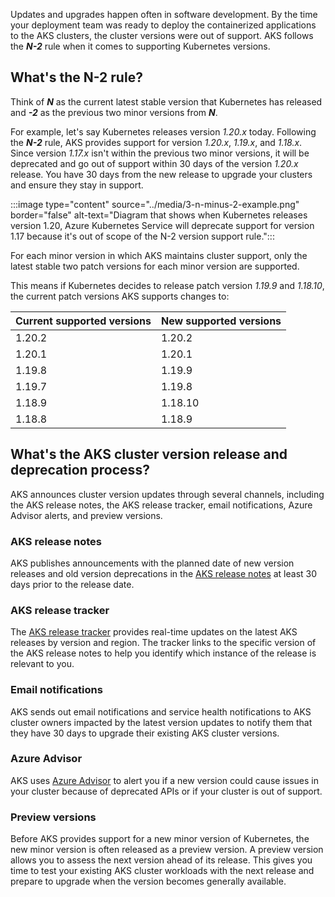 Updates and upgrades happen often in software development. By the time your deployment team was ready to deploy the containerized applications to the AKS clusters, the cluster versions were out of support. AKS follows the ***N-2*** rule when it comes to supporting Kubernetes versions.

## What's the N-2 rule?

Think of ***N*** as the current latest stable version that Kubernetes has released and ***-2*** as the previous two minor versions from ***N***.

For example, let's say Kubernetes releases version *1.20.x* today. Following the ***N-2*** rule, AKS provides support for version *1.20.x*, *1.19.x*, and *1.18.x*. Since version *1.17.x* isn't within the previous two minor versions, it will be deprecated and go out of support within 30 days of the version *1.20.x* release. You have 30 days from the new release to upgrade your clusters and ensure they stay in support.

 :::image type="content" source="../media/3-n-minus-2-example.png" border="false" alt-text="Diagram that shows when Kubernetes releases version 1.20, Azure Kubernetes Service will deprecate support for version 1.17 because it's out of scope of the N-2 version support rule.":::

For each minor version in which AKS maintains cluster support, only the latest stable two patch versions for each minor version are supported.

This means if Kubernetes decides to release patch version *1.19.9* and *1.18.10*, the current patch versions AKS supports changes to:

| Current supported versions | New supported versions |
| :------------------------- | :--------------------- |
| 1.20.2 | 1.20.2 |
| 1.20.1 | 1.20.1 |
| 1.19.8 | 1.19.9 |
| 1.19.7 | 1.19.8 |
| 1.18.9 | 1.18.10 |
| 1.18.8 | 1.18.9 |

## What's the AKS cluster version release and deprecation process?

AKS announces cluster version updates through several channels, including the AKS release notes, the AKS release tracker, email notifications, Azure Advisor alerts, and preview versions.

### AKS release notes

AKS publishes announcements with the planned date of new version releases and old version deprecations in the [AKS release notes](https://github.com/Azure/AKS/releases) at least 30 days prior to the release date.

### AKS release tracker

The [AKS release tracker](https://releases.aks.azure.com/webpage/index.html) provides real-time updates on the latest AKS releases by version and region. The tracker links to the specific version of the AKS release notes to help you identify which instance of the release is relevant to you.

### Email notifications

AKS sends out email notifications and service health notifications to AKS cluster owners impacted by the latest version updates to notify them that they have 30 days to upgrade their existing AKS cluster versions.

### Azure Advisor

AKS uses [Azure Advisor](/azure/advisor/advisor-overview) to alert you if a new version could cause issues in your cluster because of deprecated APIs or if your cluster is out of support.

### Preview versions

Before AKS provides support for a new minor version of Kubernetes, the new minor version is often released as a preview version. A preview version allows you to assess the next version ahead of its release. This gives you time to test your existing AKS cluster workloads with the next release and prepare to upgrade when the version becomes generally available.
